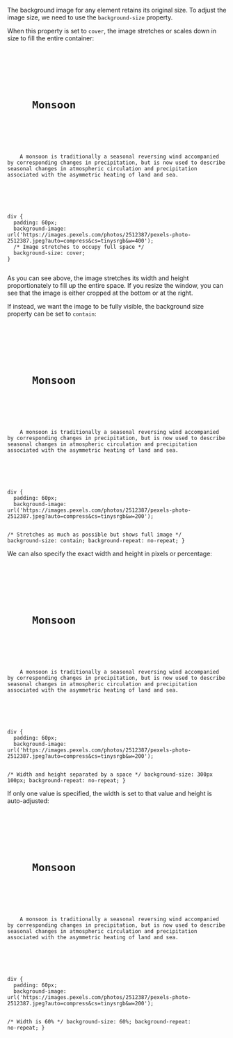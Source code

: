 The background image for any element
retains its original size.
To adjust the image size,
we need to use the `background-size` property.

When this property is set to `cover`,
the image stretches or scales down in size
to fill the entire container:

<Editor lang="css">
<code>
<panel lang="html">
<div>
  <h1>
    Monsoon
  </h1>
  <p>
    A monsoon is traditionally a seasonal reversing wind accompanied by corresponding changes in precipitation, but is now used to describe seasonal changes in atmospheric circulation and precipitation associated with the asymmetric heating of land and sea.
  </p>
</div>
</panel>
<panel lang="css">
div {
  padding: 60px;
  background-image: url('https://images.pexels.com/photos/2512387/pexels-photo-2512387.jpeg?auto=compress&cs=tinysrgb&w=400');
  /* Image stretches to occupy full space */
  background-size: cover;
}
</panel>
</code>
</Editor>

As you can see above, the image stretches
its width and height proportionately
to fill up the entire space.
If you resize the window,
you can see that the image
is either cropped at the bottom
or at the right.

If instead, we want the image to be fully visible,
the background size property can be set to `contain`:

<Editor lang="css">
<code>
<panel lang="html">
<div>
  <h1>
    Monsoon
  </h1>
  <p>
    A monsoon is traditionally a seasonal reversing wind accompanied by corresponding changes in precipitation, but is now used to describe seasonal changes in atmospheric circulation and precipitation associated with the asymmetric heating of land and sea.
  </p>
</div>
</panel>
<panel lang="css">
div {
  padding: 60px;
  background-image: url('https://images.pexels.com/photos/2512387/pexels-photo-2512387.jpeg?auto=compress&cs=tinysrgb&w=200');

  /* Stretches as much as possible
  but shows full image */
  background-size: contain;
  background-repeat: no-repeat;
}
</panel>
</code>
</Editor>

We can also specify the exact width and height in pixels or percentage:

<Editor lang="css">
<code>
<panel lang="html">
<div>
  <h1>
    Monsoon
  </h1>
  <p>
    A monsoon is traditionally a seasonal reversing wind accompanied by corresponding changes in precipitation, but is now used to describe seasonal changes in atmospheric circulation and precipitation associated with the asymmetric heating of land and sea.
  </p>
</div>
</panel>
<panel lang="css">
div {
  padding: 60px;
  background-image: url('https://images.pexels.com/photos/2512387/pexels-photo-2512387.jpeg?auto=compress&cs=tinysrgb&w=200');

  /* Width and height separated by a space */
  background-size: 300px 100px;
  background-repeat: no-repeat;
}
</panel>
</code>
</Editor>

If only one value is specified,
the width is set to that value
and height is auto-adjusted:

<Editor lang="css">
<code>
<panel lang="html">
<div>
  <h1>
    Monsoon
  </h1>
  <p>
    A monsoon is traditionally a seasonal reversing wind accompanied by corresponding changes in precipitation, but is now used to describe seasonal changes in atmospheric circulation and precipitation associated with the asymmetric heating of land and sea.
  </p>
</div>
</panel>
<panel lang="css">
div {
  padding: 60px;
  background-image: url('https://images.pexels.com/photos/2512387/pexels-photo-2512387.jpeg?auto=compress&cs=tinysrgb&w=200');

  /* Width is 60% */
  background-size: 60%;
  background-repeat: no-repeat;
}
</panel>
</code>
</Editor>